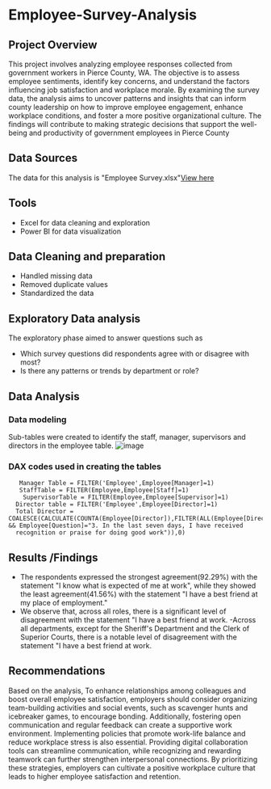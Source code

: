 # Employee-Survey-Analysis
## Project Overview 
This project involves analyzing employee responses collected from government workers in Pierce County, WA. The objective is to assess employee sentiments, identify key concerns, and understand the factors influencing job satisfaction and workplace morale. By examining the survey data, the analysis aims to uncover patterns and insights that can inform county leadership on how to improve employee engagement, enhance workplace conditions, and foster a more positive organizational culture. The findings will contribute to making strategic decisions that support the well-being and productivity of government employees in Pierce County
## Data Sources
The data for this analysis is "Employee Survey.xlsx"[View here](https://docs.google.com/spreadsheets/d/1nbhfp2ModgqDAPveYQG9CknRw2PYJQxbOTs3xSKOB8E/edit#gid=61186505)
## Tools
- Excel for data cleaning and exploration
- Power BI for data visualization
## Data Cleaning and preparation 
- Handled missing data
- Removed duplicate values
- Standardized the data
## Exploratory Data analysis
The exploratory phase aimed to answer questions such as 
- Which survey questions did respondents agree with or disagree with most?
- Is there any patterns or trends by department or role?
## Data Analysis
### Data modeling 
Sub-tables were created to identify the staff, manager, supervisors and directors in the employee table.
![image](https://github.com/user-attachments/assets/83a17da7-c6da-4a65-93b9-26b36814a1df)

### DAX codes used in creating the tables 
``` DAX
   Manager Table = FILTER('Employee',Employee[Manager]=1)
   StaffTable = FILTER(Employee,Employee[Staff]=1)
    SupervisorTable = FILTER(Employee,Employee[Supervisor]=1)
  Director table = FILTER('Employee',Employee[Director]=1)
  Total Director = COALESCE(CALCULATE(COUNTA(Employee[Director]),FILTER(ALL(Employee[Director],Employee[Question]),Employee[Director]=1 && Employee[Question]="3. In the last seven days, I have received 
  recognition or praise for doing good work")),0)
```
## Results /Findings 
- The respondents expressed the strongest agreement(92.29%) with the statement "I know what is expected of me at work", while they showed the least agreement(41.56%) with the statement "I have a best friend at my place of employment."
- We observe that, across all roles, there is a significant level of disagreement with the statement "I have a best friend at work.
-Across all departments, except for the Sheriff's Department and the Clerk of Superior Courts, there is a notable level of disagreement with the statement "I have a best friend at work.
## Recommendations 
Based on the analysis, To enhance relationships among colleagues and boost overall employee satisfaction, employers should consider organizing team-building activities and social events, such as scavenger hunts and icebreaker games, to encourage bonding. Additionally, fostering open communication and regular feedback can create a supportive work environment. Implementing policies that promote work-life balance and reduce workplace stress is also essential. Providing digital collaboration tools can streamline communication, while recognizing and rewarding teamwork can further strengthen interpersonal connections. By prioritizing these strategies, employers can cultivate a positive workplace culture that leads to higher employee satisfaction and retention.


